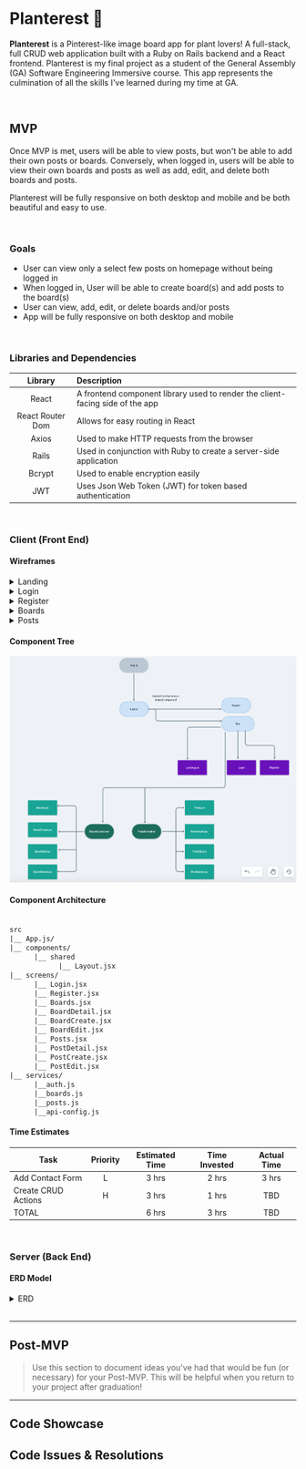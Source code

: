 # Planterest :herb:


**Planterest** is a Pinterest-like image board app for plant lovers! A full-stack, full CRUD web application built with a Ruby on Rails backend and a React frontend. Planterest is my final project as a student of the General Assembly (GA) Software Engineering Immersive course. This app represents the culmination of all the skills I've learned during my time at GA. 


<br>

## MVP

Once MVP is met, users will be able to view posts, but won't be able to add their own posts or boards. Conversely, when logged in, users will be able to view their own boards and posts as well as add, edit, and delete both boards and posts.

Planterest will be fully responsive on both desktop and mobile and be both beautiful and easy to use. 

<br>

### Goals

- User can view only a select few posts on homepage without being logged in
- When logged in, User will be able to create board(s) and add posts to the board(s)
- User can view, add, edit, or delete boards and/or posts
- App will be fully responsive on both desktop and mobile
<br>

### Libraries and Dependencies


|     Library      | Description                                                                    |
| :--------------: | :----------------------------------------------------------------------------  |
|      React        | A frontend component library used to render the client-facing side of the app |
|   React Router Dom   | Allows for easy routing in React                                           |
|      Axios       | Used to make HTTP requests from the browser                                    |
|      Rails       | Used in conjunction with Ruby to create a server-side application              |
|      Bcrypt      | Used to enable encryption easily                                               |
|       JWT        | Uses Json Web Token (JWT) for token based authentication                       |


<br>

### Client (Front End)

#### Wireframes


<details><summary>Landing</summary>
      
![Landing](https://github.com/Hanna-Boorom/planterest/blob/main/Landing%20Wireframes.png)

</details>


<details><summary>Login</summary>
      
![Login](https://github.com/Hanna-Boorom/planterest/blob/main/Login%20Wireframes.png)

</details>

<details><summary>Register</summary>
      
![Register](https://github.com/Hanna-Boorom/planterest/blob/main/Register%20Wireframes.png)

</details>

<details><summary>Boards</summary>
      
![Dummy Link](url)

</details>

<details><summary>Posts</summary>
      
![Dummy Link](url)

</details>




#### Component Tree
![Component Tree](https://github.com/Hanna-Boorom/planterest/blob/main/Component%20Tree.png)

#### Component Architecture

``` structure

src
|__ App.js/
|__ components/
      |__ shared
            |__ Layout.jsx  
|__ screens/
      |__ Login.jsx
      |__ Register.jsx
      |__ Boards.jsx
      |__ BoardDetail.jsx
      |__ BoardCreate.jsx
      |__ BoardEdit.jsx
      |__ Posts.jsx
      |__ PostDetail.jsx
      |__ PostCreate.jsx
      |__ PostEdit.jsx
|__ services/
      |__auth.js
      |__boards.js
      |__posts.js
      |__api-config.js

```

#### Time Estimates


| Task                | Priority | Estimated Time | Time Invested | Actual Time |
| ------------------- | :------: | :------------: | :-----------: | :---------: |
| Add Contact Form    |    L     |     3 hrs      |     2 hrs     |    3 hrs    |
| Create CRUD Actions |    H     |     3 hrs      |     1 hrs     |     TBD     |
| TOTAL               |          |     6 hrs      |     3 hrs     |     TBD     |


<br>

### Server (Back End)

#### ERD Model

<details><summary>ERD</summary>
      
![Planterest ERD](https://github.com/Hanna-Boorom/planterest/blob/main/Planterest%20ERD.png)

</details>

<br>

***

## Post-MVP

> Use this section to document ideas you've had that would be fun (or necessary) for your Post-MVP. This will be helpful when you return to your project after graduation!

***

## Code Showcase



## Code Issues & Resolutions


